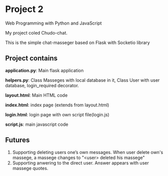 # Project 2

Web Programming with Python and JavaScript

My project coled Chudo-chat.

This is the simple chat-masseger based on Flask with Socketio library

## Project contains

**application.py**: Main flask application

**helpers.py**: Class Masseges with local database in it, Class User with user database, 
login_required decorator.

**layout.html**: Main HTML code

**index.html**: index page (extends from layout.html)

**login.html**: login page with own script file(login.js)

**script.js**: main javascript code

## Futures

1. Supporting deleting users one’s own messages. When user delete own's massege, a massege changes to "\<user\> deleted his massege"
2. Supporting anwering to the direct user. Answer appears with user massege quotes. 

